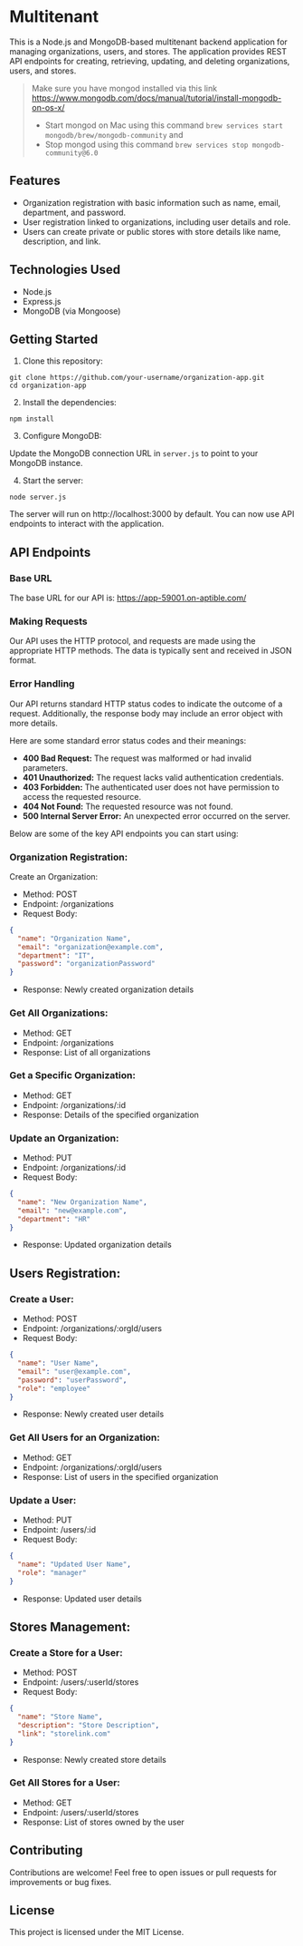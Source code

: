 # Multitenant
 
This is a Node.js and MongoDB-based multitenant backend application for managing organizations, users, and stores. The application provides REST API endpoints for creating, retrieving, updating, and deleting organizations, users, and stores.

> Make sure you have mongod installed via this link https://www.mongodb.com/docs/manual/tutorial/install-mongodb-on-os-x/
> - Start mongod on Mac using this command `brew services start mongodb/brew/mongodb-community` and
> - Stop mongod using this command `brew services stop mongodb-community@6.0`


## Features
- Organization registration with basic information such as name, email, department, and password.
- User registration linked to organizations, including user details and role.
- Users can create private or public stores with store details like name, description, and link.

## Technologies Used
- Node.js
- Express.js
- MongoDB (via Mongoose)
  
## Getting Started
1. Clone this repository:

```
git clone https://github.com/your-username/organization-app.git
cd organization-app
```

2. Install the dependencies:
```
npm install
```
3. Configure MongoDB:

Update the MongoDB connection URL in `server.js` to point to your MongoDB instance.

4. Start the server:
```
node server.js
```
The server will run on http://localhost:3000 by default. You can now use API endpoints to interact with the application.

## API Endpoints
### Base URL
The base URL for our API is: https://app-59001.on-aptible.com/

### Making Requests
Our API uses the HTTP protocol, and requests are made using the appropriate HTTP methods. The data is typically sent and received in JSON format.

### Error Handling
Our API returns standard HTTP status codes to indicate the outcome of a request. Additionally, the response body may include an error object with more details.

Here are some standard error status codes and their meanings:

- **400 Bad Request:** The request was malformed or had invalid parameters.
- **401 Unauthorized:** The request lacks valid authentication credentials.
- **403 Forbidden:** The authenticated user does not have permission to access the requested resource.
- **404 Not Found:** The requested resource was not found.
- **500 Internal Server Error:** An unexpected error occurred on the server.

Below are some of the key API endpoints you can start using:

### Organization Registration:
Create an Organization:

- Method: POST
- Endpoint: /organizations
- Request Body:
```json
{
  "name": "Organization Name",
  "email": "organization@example.com",
  "department": "IT",
  "password": "organizationPassword"
}
```
- Response: Newly created organization details
### Get All Organizations:

- Method: GET
- Endpoint: /organizations
- Response: List of all organizations
### Get a Specific Organization:

- Method: GET
- Endpoint: /organizations/:id
- Response: Details of the specified organization
### Update an Organization:

- Method: PUT
- Endpoint: /organizations/:id
- Request Body:
```json
{
  "name": "New Organization Name",
  "email": "new@example.com",
  "department": "HR"
}
```
- Response: Updated organization details

## Users Registration:
### Create a User:

- Method: POST
- Endpoint: /organizations/:orgId/users
- Request Body:
```json
{
  "name": "User Name",
  "email": "user@example.com",
  "password": "userPassword",
  "role": "employee"
}
```
- Response: Newly created user details
### Get All Users for an Organization:

- Method: GET
- Endpoint: /organizations/:orgId/users
- Response: List of users in the specified organization
### Update a User:

- Method: PUT
- Endpoint: /users/:id
- Request Body:
```json
{
  "name": "Updated User Name",
  "role": "manager"
}
```
- Response: Updated user details

## Stores Management:
### Create a Store for a User:

- Method: POST
- Endpoint: /users/:userId/stores
- Request Body:
```json
{
  "name": "Store Name",
  "description": "Store Description",
  "link": "storelink.com"
}
```
- Response: Newly created store details
### Get All Stores for a User:

- Method: GET
- Endpoint: /users/:userId/stores
- Response: List of stores owned by the user

## Contributing
Contributions are welcome! Feel free to open issues or pull requests for improvements or bug fixes.

## License
This project is licensed under the MIT License.
